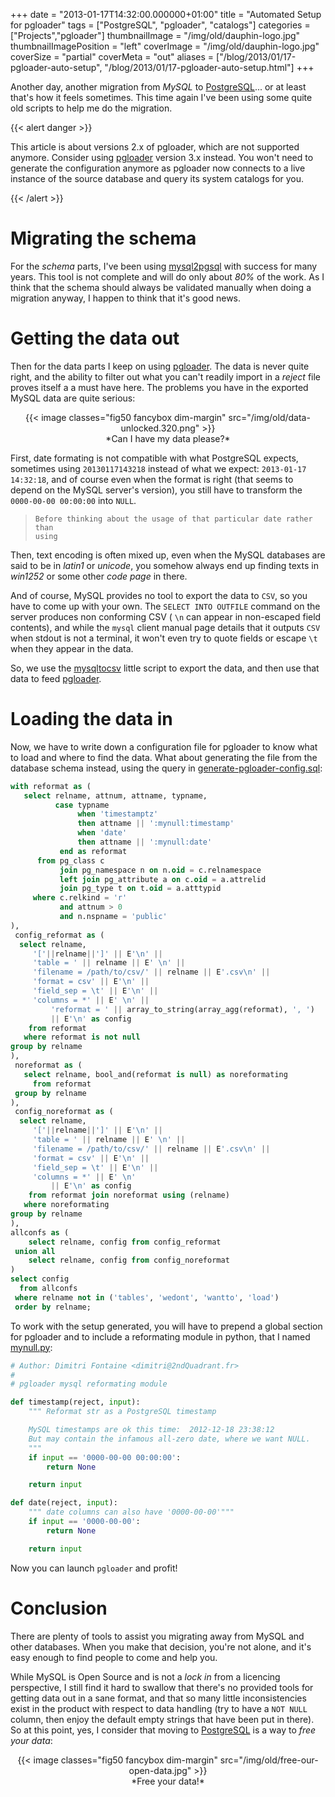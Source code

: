 +++
date = "2013-01-17T14:32:00.000000+01:00"
title = "Automated Setup for pgloader"
tags = ["PostgreSQL", "pgloader", "catalogs"]
categories = ["Projects","pgloader"]
thumbnailImage = "/img/old/dauphin-logo.jpg"
thumbnailImagePosition = "left"
coverImage = "/img/old/dauphin-logo.jpg"
coverSize = "partial"
coverMeta = "out"
aliases = ["/blog/2013/01/17-pgloader-auto-setup",
           "/blog/2013/01/17-pgloader-auto-setup.html"]
+++

Another day, another migration from *MySQL*
to [PostgreSQL](http://www.postgresql.org/)... or at least that's how it
feels sometimes. This time again I've been using some quite old scripts to
help me do the migration.

{{< alert danger >}}

This article is about versions 2.x of pgloader, which are not supported
anymore. Consider using [pgloader](http://pgloader.io) version 3.x instead.
You won't need to generate the configuration anymore as pgloader now
connects to a live instance of the source database and query its system
catalogs for you.

{{< /alert >}}


<!--more-->
<!--toc-->

# Migrating the schema

For the 
*schema* parts, I've been using 
[mysql2pgsql](http://pgfoundry.org/projects/mysql2pgsql/) with success for many
years. This tool is not complete and will do only about 
*80%* of the work. As
I think that the schema should always be validated manually when doing a
migration anyway, I happen to think that it's good news.


# Getting the data out

Then for the data parts I keep on using 
[pgloader](../../../pgsql/pgloader.html). The data is never quite
right, and the ability to filter out what you can't readily import in a
*reject* file proves itself a a must have here. The problems you have in the
exported MySQL data are quite serious:

<center>
{{< image classes="fig50 fancybox dim-margin" src="/img/old/data-unlocked.320.png" >}}
</center>

<center>*Can I have my data please?*</center>

First, date formating is not compatible with what PostgreSQL expects,
sometimes using 
`20130117143218` instead of what we expect: 
`2013-01-17
14:32:18`, and of course even when the format is right (that seems to depend
on the MySQL server's version), you still have to transform the 
`0000-00-00
00:00:00` into 
`NULL`.

>     Before thinking about the usage of that particular date rather than
>     using 


Then, text encoding is often mixed up, even when the MySQL databases are
said to be in 
*latin1* or 
*unicode*, you somehow always end up finding texts in
*win1252* or some other 
*code page* in there.

And of course, MySQL provides no tool to export the data to 
`CSV`, so you have
to come up with your own. The 
`SELECT INTO OUTFILE` command on the server
produces non conforming CSV (
`\n` can appear in non-escaped field contents),
and while the 
`mysql` client manual page details that it outputs 
`CSV` when
stdout is not a terminal, it won't even try to quote fields or escape 
`\t`
when they appear in the data.

So, we use the 
[mysqltocsv](https://github.com/slardiere/mysqltocsv) little script to export the data, and then use
that data to feed 
[pgloader](../../../pgsql/pgloader.html).


# Loading the data in

Now, we have to write down a configuration file for pgloader to know what to
load and where to find the data. What about generating the file from the
database schema instead, using the query in 
[generate-pgloader-config.sql](generate-pgloader-config.sql):

~~~ sql
with reformat as (
   select relname, attnum, attname, typname,
          case typname
               when 'timestamptz'
               then attname || ':mynull:timestamp'
               when 'date'
               then attname || ':mynull:date'
           end as reformat
      from pg_class c
           join pg_namespace n on n.oid = c.relnamespace
           left join pg_attribute a on c.oid = a.attrelid
           join pg_type t on t.oid = a.atttypid
     where c.relkind = 'r'
           and attnum > 0
           and n.nspname = 'public'
),
 config_reformat as (
  select relname,
	 '['||relname||']' || E'\n' ||
	 'table = ' || relname || E' \n' ||
	 'filename = /path/to/csv/' || relname || E'.csv\n' ||
	 'format = csv' || E'\n' ||
	 'field_sep = \t' || E'\n' ||
	 'columns = *' || E' \n' ||
         'reformat = ' || array_to_string(array_agg(reformat), ', ')
         || E'\n' as config
    from reformat
   where reformat is not null
group by relname
),
 noreformat as (
   select relname, bool_and(reformat is null) as noreformating
     from reformat
 group by relname
),
 config_noreformat as (
  select relname,
	 '['||relname||']' || E'\n' ||
	 'table = ' || relname || E' \n' ||
	 'filename = /path/to/csv/' || relname || E'.csv\n' ||
	 'format = csv' || E'\n' ||
	 'field_sep = \t' || E'\n' ||
	 'columns = *' || E' \n'
         || E'\n' as config
    from reformat join noreformat using (relname)
   where noreformating
group by relname
),
allconfs as (
    select relname, config from config_reformat
 union all
    select relname, config from config_noreformat
)
select config
  from allconfs
 where relname not in ('tables', 'wedont', 'wantto', 'load')
 order by relname;
~~~


To work with the setup generated, you will have to prepend a global section
for pgloader and to include a reformating module in python, that I named
[mynull.py](mynull.py):

~~~ python
# Author: Dimitri Fontaine <dimitri@2ndQuadrant.fr>
#
# pgloader mysql reformating module

def timestamp(reject, input):
    """ Reformat str as a PostgreSQL timestamp

    MySQL timestamps are ok this time:  2012-12-18 23:38:12
    But may contain the infamous all-zero date, where we want NULL.
    """
    if input == '0000-00-00 00:00:00':
        return None

    return input

def date(reject, input):
    """ date columns can also have '0000-00-00'"""
    if input == '0000-00-00':
        return None

    return input
~~~


Now you can launch `pgloader` and profit!


# Conclusion

There are plenty of tools to assist you migrating away from MySQL and other
databases. When you make that decision, you're not alone, and it's easy
enough to find people to come and help you.

While MySQL is Open Source and is not a 
*lock in* from a licencing
perspective, I still find it hard to swallow that there's no provided tools
for getting data out in a sane format, and that so many little
inconsistencies exist in the product with respect to data handling (try to
have a 
`NOT NULL` column, then enjoy the default empty strings that have been
put in there). So at this point, yes, I consider that moving to 
[PostgreSQL](http://www.postgresql.org/)
is a way to 
*free your data*:

<center>
{{< image classes="fig50 fancybox dim-margin" src="/img/old/free-our-open-data.jpg" >}}
</center>

<center>*Free your data!*</center>
